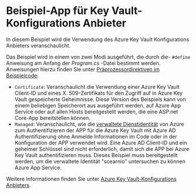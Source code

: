 # <a name="key-vault-configuration-provider-sample-app"></a>Beispiel-App für Key Vault-Konfigurations Anbieter

In diesem Beispiel wird die Verwendung des Azure Key Vault Konfigurations Anbieters veranschaulicht.

Das Beispiel wird in einem von zwei Modi ausgeführt, die durch die- `#define` Anweisung am Anfang der *Program.cs* -Datei bestimmt werden. Anweisungen hierzu finden Sie unter [Präprozessordirektiven im Beispielcode](https://docs.microsoft.com/aspnet/core#preprocessor-directives-in-sample-code):

* `Certificate`: Veranschaulicht die Verwendung einer Azure Key Vault Client-ID und eines X. 509-Zertifikats für den Zugriff auf in Azure Key Vault gespeicherte Geheimnisse. Diese Version des Beispiels kann von einem beliebigen Speicherort aus ausgeführt werden, auf Azure App Service oder auf allen Hosts bereitgestellt werden, die eine ASP.net Core-App bereitstellen können.
* `Managed`: Veranschaulicht, wie die [verwaltete Dienstidentität](https://docs.microsoft.com/azure/active-directory/managed-identities-azure-resources/overview) von Azure zum Authentifizieren der APP für die Azure Key Vault mit Azure AD Authentifizierung ohne Anmelde Informationen im Code oder in der Konfiguration der APP verwendet wird. Eine Azure AD Client-ID und ein geheimer Schlüssel sind nicht erforderlich, damit sich die APP bei Azure Key Vault authentifizieren muss. Dieses Beispiel muss bereitgestellt werden, um die verwaltete Identität "scearnio" untersuchen zu können Azure App Service.

Weitere Informationen finden Sie unter [Azure Key Vault-Konfigurations Anbieters](https://docs.microsoft.com/aspnet/core/security/key-vault-configuration).

